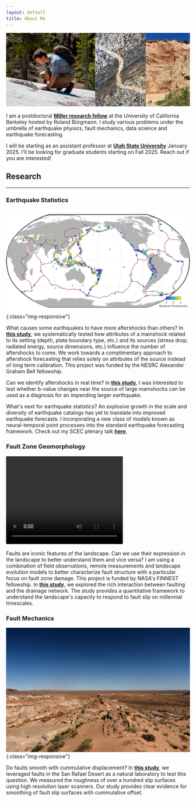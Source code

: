 ```yaml
---
layout: default
title: About Me
---
```


<img src="assets/img/me.jpg" alt="my face and rocks">

I am a postdoctoral <a href="https://miller.berkeley.edu/fellowship/members/current-miller-fellows">__Miller research fellow__</a> at the University of California Berkeley hosted by Roland Bürgmann. I study various problems under the umbrella of earthquake physics, fault mechanics, data science and earthquake forecasting.

I will be starting as an assistant professor at <a href="https://www.usu.edu/geo/earthquake-science">__Utah State University__</a> January 2025. I'll be looking for graduate students starting on Fall 2025. Reach out if you are interested!

## Research
****
### Earthquake Statistics

![relative aftershock productivity](assets/img/worldmap_res.png){:class="img-responsive"}

What causes some earthquakes to have more aftershocks than others? In <a href="https://agupubs.onlinelibrary.wiley.com/doi/full/10.1029/2019JB018111?casa_token=gp66I2kN9x8AAAAA%3AGS_KT2p2_7BSQAY9gxydpCuEf3eikdYvNO31ipsSwZ5KfhJDCElJI5a_yOsWh2vX-D2ZTnczgAjBNIQY">__this study__</a>, we systematically tested how attributes of a mainshock related to its setting (depth, plate boundary type, etc.) and its sources (stress drop, radiated energy, source dimensions, etc.) influence the number of aftershocks to come. We work towards a complimentary approach to aftershock forecasting that relies solely on attributes of the source instead of long term calibration. This project was funded by the NESRC Alexander Graham Bell fellowship.

Can we identify aftershocks in real time? In <a href="https://pubs.geoscienceworld.org/ssa/srl/article-abstract/doi/10.1785/0220200082/587937/Two-Foreshock-Sequences-Post-Gulia-and-Wiemer-2019?redirectedFrom=fulltext">__this study__</a>, I was interested to test whether b-value changes near the source of large mainshocks can be used as a diagnosis for an impending larger earthquake.

What's next for earthquake statistics? An explosive growth in the scale and diversity of earthquake catalogs has yet to translate into improved earthquake forecasts. I incorporating a new class of models known as neural-temporal point processes into the standard earthquake forecasting framework. Check out my SCEC plenary talk <a href="https://www.scec.org/publication/12516">__here__</a>.

### Fault Zone Geomorphology

<video
       loop="loop"
       autoplay="autoplay"
       width="320"
       height="240"
       name="Video Name"
       src="assets/gifs/landscape_evolution.mov">
</video>

Faults are iconic features of the landscape. Can we use their expression in the landscape to better understand them and vice versa? I am using a combination of field observations, remote measurements and landscape evolution models to better characterize fault structure with a particular focus on fault zone damage. This project is funded by NASA's FINNEST fellowship. In <a href="https://science.sciencemag.org/content/373/6551/204">__this study__</a>, we explored the rich interaction between faulting and the drainage network. The study provides a quantitative framework to understand the landscape's capacity to respond to fault slip on millennial timescales.

### Fault Mechanics

![Utah](assets/img/utah_mollys_castle.jpg){:class="img-responsive"}

Do faults smooth with cummulative displacement? In <a href="https://agupubs.onlinelibrary.wiley.com/doi/abs/10.1029/2018JB015638">__this study__</a>, we leveraged faults in the San Rafael Desert as a natural laboratory to test this question. We measured the roughness of over a hundred slip surfaces using high resolution laser scanners. Our study provides clear evidence for smoothing of fault slip surfaces with cummulative offset.

<!-- -----
thing | 2 | more -->
